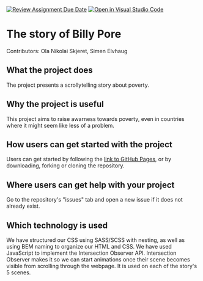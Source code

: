 [![Review Assignment Due Date](https://classroom.github.com/assets/deadline-readme-button-24ddc0f5d75046c5622901739e7c5dd533143b0c8e959d652212380cedb1ea36.svg)](https://classroom.github.com/a/E1TYCvbT)
[![Open in Visual Studio Code](https://classroom.github.com/assets/open-in-vscode-718a45dd9cf7e7f842a935f5ebbe5719a5e09af4491e668f4dbf3b35d5cca122.svg)](https://classroom.github.com/online_ide?assignment_repo_id=10980800&assignment_repo_type=AssignmentRepo)


# The story of Billy Pore
Contributors: Ola Nikolai Skjeret, Simen Elvhaug

## What the project does
The project presents a scrollytelling story about poverty.

## Why the project is useful
This project aims to raise awarness towards poverty, even in countries where it might seem like less of a problem.

## How users can get started with the project
Users can get started by following the [link to GitHub Pages](https://simeel.github.io/assignment-3--scrollytelling-group_11/), or by downloading, forking or cloning the repository.

## Where users can get help with your project
Go to the repository's "issues" tab and open a new issue if it does not already exist.

## Which technology is used
We have structured our CSS using SASS/SCSS with nesting, as well as using BEM naming to organize our HTML and CSS. We have used JavaScript to implement the Intersection Observer API. Intersection Observer makes it so we can start animations once their scene becomes visible from scrolling through the webpage. It is used on each of the story's 5 scenes.
